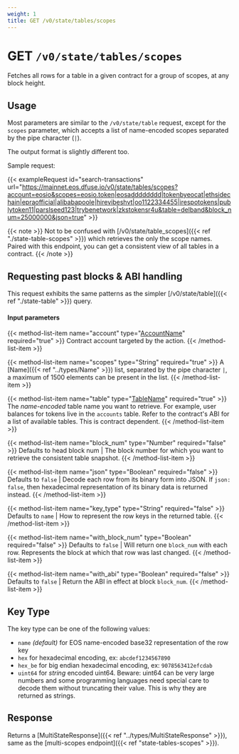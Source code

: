 ```yaml
---
weight: 1
title: GET /v0/state/tables/scopes
---
```


# GET `/v0/state/tables/scopes`

Fetches all rows for a table in a given contract for a group of
scopes, at any block height.


## Usage

Most parameters are similar to the `/v0/state/table` request, except
for the `scopes` parameter, which accepts a list of name-encoded scopes
separated by the pipe character (`|`).

The output format is slightly different too.

Sample request:

{{< exampleRequest id="search-transactions" url="https://mainnet.eos.dfuse.io/v0/state/tables/scopes?account=eosio&scopes=eosio.token|eosadddddddd|tokenbyeocat|ethsidechain|epraofficial|alibabapoole|hirevibeshvt|oo1122334455|irespotokens|publytoken11|parslseed123|trybenetwork|zkstokensr4u&table=delband&block_num=25000000&json=true" >}}

{{< note >}}
Not to be confused with [/v0/state/table_scopes]({{< ref "./state-table-scopes" >}}) which retrieves the only the scope names. Paired with this endpoint, you can get a consistent view of all tables in a contract.
{{< /note >}}

## Requesting past blocks & ABI handling

This request exhibits the same patterns as the simpler
[/v0/state/table]({{< ref "./state-table" >}}) query.

#### Input parameters

{{< method-list-item name="account" type="[AccountName](/reference/eosio/types/accountname)" required="true" >}}
  Contract account targeted by the action.
{{< /method-list-item >}}

{{< method-list-item name="scopes" type="String" required="true" >}}
  A [Name]({{< ref "../types/Name" >}}) list, separated by the pipe character <code>&#124;</code>, a maximum of 1500 elements can be present in the list.
{{< /method-list-item >}}

{{< method-list-item name="table" type="[TableName](/reference/eosio/types/tablename)" required="true" >}}
  The _name-encoded_ table name you want to retrieve.  For example, user balances for tokens live in the `accounts` table.  Refer to the contract's ABI for a list of available tables.  This is contract dependent.
{{< /method-list-item >}}

{{< method-list-item name="block_num" type="Number" required="false" >}}
  Defaults to head block num | The block number for which you want to retrieve the consistent table snapshot.
{{< /method-list-item >}}

{{< method-list-item name="json" type="Boolean" required="false" >}}
  Defaults to `false` | Decode each row from its binary form into JSON. If `json: false`, then hexadecimal representation of its binary data is returned instead.
{{< /method-list-item >}}

{{< method-list-item name="key_type" type="String" required="false" >}}
  Defaults to `name` | How to represent the row keys in the returned table.
{{< /method-list-item >}}

{{< method-list-item name="with_block_num" type="Boolean" required="false" >}}
  Defaults to `false` | Will return one `block_num` with each row. Represents the block at which that row was last changed.
{{< /method-list-item >}}

{{< method-list-item name="with_abi" type="Boolean" required="false" >}}
  Defaults to `false` | Return the ABI in effect at block `block_num`.
{{< /method-list-item >}}

<!---
FIXME: This KeyType is duplicated from `state-tables-scopes.md` and `state-table.md`
-->

## Key Type

The key type can be one of the following values:

 * `name` _(default)_ for EOS name-encoded base32 representation of the row key
 * `hex` for hexadecimal encoding, ex: `abcdef1234567890`
 * `hex_be` for big endian hexadecimal encoding, ex: `9078563412efcdab`
 * `uint64` for *string* encoded uint64. Beware: uint64 can be very large numbers and some programming languages need special care to decode them without truncating their value. This is why they are returned as strings.

## Response

Returns a [MultiStateResponse]({{< ref "../types/MultiStateResponse" >}}), same as the [multi-scopes endpoint]({{< ref "state-tables-scopes" >}}).